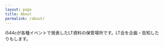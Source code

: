 ```yaml
---
layout: page
title: About
permalink: /about/
---
```


i544cが各種イベントで発表したLT資料の保管場所です。LT会を企画・告知したりもします。
